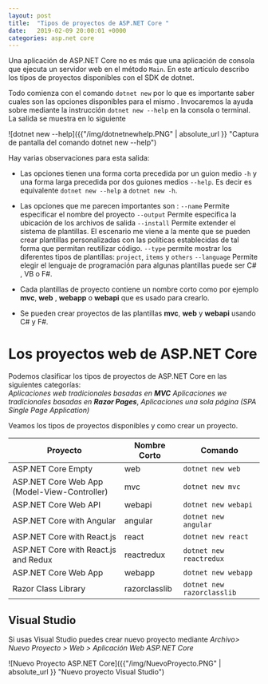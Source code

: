 ```yaml
---
layout: post
title:  "Tipos de proyectos de ASP.NET Core "
date:   2019-02-09 20:00:01 +0000
categories: asp.net core
---
```


Una aplicación de ASP\.NET Core no es más que una aplicación de consola que ejecuta un servidor web en el método `Main`. En este artículo describo los tipos de proyectos disponibles con el SDK de dotnet.

Todo comienza con el comando `dotnet new` por lo que es importante saber cuales son las opciones disponibles para el mismo . Invocaremos la ayuda sobre mediante la instrucción `dotnet new --help` en la consola o terminal. La salida se muestra en lo siguiente 

![dotnet new --help]({{"/img/dotnetnewhelp.PNG" | absolute_url }} "Captura de pantalla del comando dotnet new --help")

Hay varias observaciones para esta salida:

* Las opciones tienen una forma corta precedida por un guion medio `-h` y una forma larga precedida por dos guiones medios `--help`. Es decir es equivalente `dotnet new --help` a `dotnet new -h`.

* Las opciones que me parecen importantes son :
    `--name` Permite especificar el nombre del proyecto
    `--output` Permite especifica la ubicación de los archivos de salida
    `--install` Permite extender el sistema de plantillas. El escenario me viene a la mente que se pueden crear plantillas personalizadas con las políticas establecidas de tal forma que permitan reutilizar código.
    `--type` permite mostrar los diferentes tipos de plantillas: `project`, `items` y `others`
    `--language` Permite elegir el lenguaje de programación para algunas plantillas puede ser C# , VB o F#.

* Cada plantillas de proyecto contiene un nombre corto como por ejemplo **mvc**, **web** , **webapp** o **webapi** que es usado para crearlo.

* Se pueden crear proyectos de las plantillas  **mvc**, **web** y **webapi** usando C# y F#.

# Los proyectos web de ASP.NET Core

Podemos clasificar los tipos de proyectos de ASP.NET Core en las siguientes categorías:  
_Aplicaciones web tradicionales basadas en **MVC**_
_Aplicaciones we tradicionales basadas en **Razor Pages**_,
_Aplicaciones una sola página (SPA Single Page Application)_

 Veamos los tipos de proyectos disponibles y como crear un proyecto.

|Proyecto|Nombre Corto|Comando|
|-|-|-|
|ASP.NET Core Empty|web|`dotnet new web`|
|ASP.NET Core Web App (Model-View-Controller)|mvc|`dotnet new mvc`|
|ASP.NET Core Web API|webapi|`dotnet new webapi`|
|ASP.NET Core with Angular|angular|`dotnet new angular`|
|ASP.NET Core with React.js|react|`dotnet new react`|
|ASP.NET Core with React.js and Redux|reactredux|`dotnet new reactredux`|
|ASP.NET Core Web App|webapp|`dotnet new webapp`|
|Razor Class Library|razorclasslib|`dotnet new razorclasslib`|

## Visual Studio 

Si usas Visual Studio puedes crear  nuevo proyecto mediante _Archivo> Nuevo Proyecto > Web > Aplicación Web ASP.NET Core_

![Nuevo Proyecto ASP.NET Core]({{"/img/NuevoProyecto.PNG" | absolute_url }} "Nuevo proyecto Visual Studio")